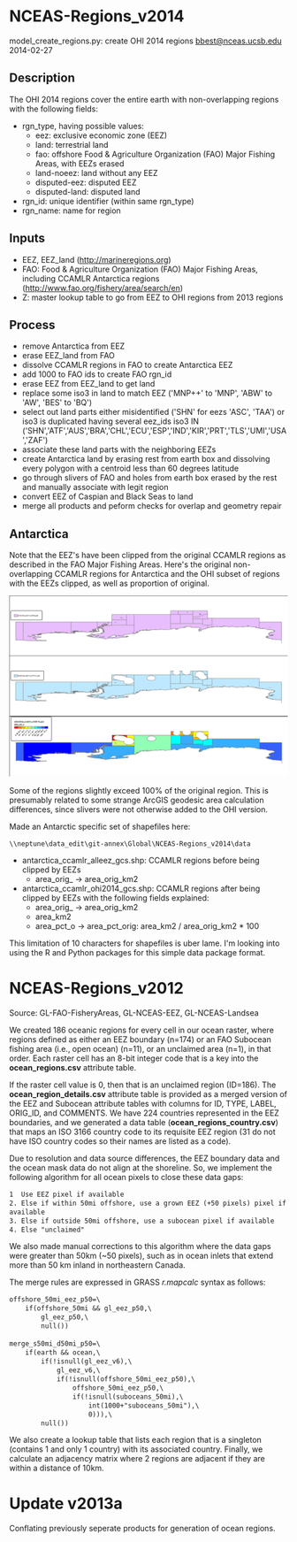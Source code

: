 NCEAS-Regions_v2014
===================

model_create_regions.py: create OHI 2014 regions
bbest@nceas.ucsb.edu 2014-02-27

## Description
The OHI 2014 regions cover the entire earth with non-overlapping regions with the following fields:
* rgn_type, having possible values:
  - eez: exclusive economic zone (EEZ)
  - land: terrestrial land
  - fao: offshore Food & Agriculture Organization (FAO) Major Fishing Areas, with EEZs erased
  - land-noeez: land without any EEZ
  - disputed-eez: disputed EEZ
  - disputed-land: disputed land
* rgn_id: unique identifier (within same rgn_type)
* rgn_name: name for region

## Inputs
* EEZ, EEZ_land (http://marineregions.org)
* FAO: Food & Agriculture Organization (FAO) Major Fishing Areas, including CCAMLR Antarctica regions (http://www.fao.org/fishery/area/search/en)
* Z: master lookup table to go from EEZ to OHI regions from 2013 regions

## Process
* remove Antarctica from EEZ
* erase EEZ_land from FAO
* dissolve CCAMLR regions in FAO to create Antarctica EEZ
* add 1000 to FAO ids to create FAO rgn_id
* erase EEZ from EEZ_land to get land
* replace some iso3 in land to match EEZ ('MNP++' to 'MNP', 'ABW' to 'AW', 'BES' to 'BQ')
* select out land parts either misidentified ('SHN' for eezs 'ASC', 'TAA') or iso3 is duplicated having several eez_ids
iso3 IN ('SHN','ATF','AUS','BRA','CHL','ECU','ESP','IND','KIR','PRT','TLS','UMI','USA','ZAF')
* associate these land parts with the neighboring EEZs
* create Antarctica land by erasing rest from earth box and dissolving every polygon with a centroid less than 60 degrees latitude
* go through slivers of FAO and holes from earth box erased by the rest and manually associate with legit region
* convert EEZ of Caspian and Black Seas to land
* merge all products and peform checks for overlap and geometry repair


## Antarctica

Note that the EEZ's have been clipped from the original CCAMLR regions as described in the FAO Major Fishing Areas. Here's the original non-overlapping CCAMLR regions for Antarctica and the OHI subset of regions with the EEZs clipped, as well as proportion of original.

![Antarctica CCAMLR regions: original(top), clipped (middle) and percent original (bottom)](fig/NCEAS-Regions_v2014_Antarctica.png)

Some of the regions slightly exceed 100% of the original region. This is presumably related to some strange ArcGIS geodesic area calculation differences, since slivers were not otherwise added to the OHI version.

Made an Antarctic specific set of shapefiles here:

    \\neptune\data_edit\git-annex\Global\NCEAS-Regions_v2014\data

* antarctica_ccamlr_alleez_gcs.shp: CCAMLR regions before being clipped by EEZs
  - area_orig_ -> area_orig_km2
* antarctica_ccamlr_ohi2014_gcs.shp: CCAMLR regions after being clipped by EEZs with the following fields explained:
  - area_orig_ -> area_orig_km2
  - area_km2
  - area_pct_o -> area_pct_orig: area_km2 / area_orig_km2 * 100
  
This limitation of 10 characters for shapefiles is uber lame. I'm looking into using the R and Python packages for this simple data package format.

NCEAS-Regions_v2012
===================

Source: GL-FAO-FisheryAreas, GL-NCEAS-EEZ, GL-NCEAS-Landsea

We created 186 oceanic regions for every cell in our ocean raster, where
regions defined as either an EEZ boundary (n=174) or an FAO Subocean
fishing area (i.e., open ocean) (n=11), or an unclaimed area (n=1), in
that order. Each raster cell has an 8-bit integer code that is a key into
the **ocean_regions.csv** attribute table. 

If the raster cell value is 0, then that is an unclaimed region (ID=186). The
**ocean_region_details.csv** attribute table is provided as a merged version
of the EEZ and Subocean attribute tables with columns for ID, TYPE, LABEL,
ORIG_ID, and COMMENTS. We have 224 countries represented in the EEZ
boundaries, and we generated a data table (**ocean_regions_country.csv**) that
maps an ISO 3166 country code to its requisite EEZ region (31 do not have ISO
country codes so their names are listed as a code).

Due to resolution and data source differences, the EEZ boundary data and
the ocean mask data do not align at the shoreline. So, we implement the
following algorithm for all ocean pixels to close these data gaps:

    1  Use EEZ pixel if available
    2. Else if within 50mi offshore, use a grown EEZ (+50 pixels) pixel if available
    3. Else if outside 50mi offshore, use a subocean pixel if available
    4. Else "unclaimed"

We also made manual corrections to this algorithm where the data gaps
were greater than 50km (~50 pixels), such as in ocean inlets that extend
more than 50 km inland in northeastern Canada.

The merge rules are expressed in GRASS *r.mapcalc* syntax as follows:

    offshore_50mi_eez_p50=\
        if(offshore_50mi && gl_eez_p50,\
            gl_eez_p50,\
            null())

    merge_s50mi_d50mi_p50=\
        if(earth && ocean,\
            if(!isnull(gl_eez_v6),\
                gl_eez_v6,\
                if(!isnull(offshore_50mi_eez_p50),\
                    offshore_50mi_eez_p50,\
                    if(!isnull(suboceans_50mi),\
                        int(1000+"suboceans_50mi"),\
                        0))),\
            null())



We also create a lookup table that lists each region that is a singleton
(contains 1 and only 1 country) with its associated country.  Finally,
we calculate an adjacency matrix where 2 regions are adjacent if they
are within a distance of 10km.

Update v2013a
=============

Conflating previously seperate products for generation of ocean regions.
